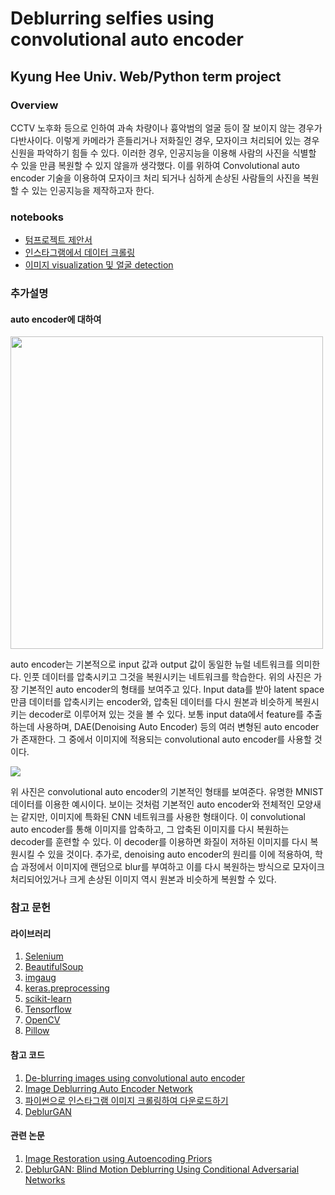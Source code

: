 # Deblurring selfies using convolutional auto encoder
## Kyung Hee Univ. Web/Python term project

### Overview
CCTV 노후화 등으로 인하여 과속 차량이나 흉악범의 얼굴 등이 잘 보이지 않는 경우가 다반사이다. 이렇게 카메라가 흔들리거나 저화질인 경우, 모자이크 처리되어 있는 경우 신원을 파악하기 힘들 수 있다. 이러한 경우, 인공지능을 이용해 사람의 사진을 식별할 수 있을 만큼 복원할 수 있지 않을까 생각했다. 이를 위하여 Convolutional auto encoder 기술을 이용하여 모자이크 처리 되거나 심하게 손상된 사람들의 사진을 복원할 수 있는 인공지능을 제작하고자 한다. 

### notebooks

- [텀프로젝트 제안서](./2020103913_term_project_proposal_submission.ipynb)
- [인스타그램에서 데이터 크롤링](./get_data_insta.ipynb)
- [이미지 visualization 및 얼굴 detection](./visualize_pics.ipynb)

### 추가설명

#### auto encoder에 대하여

<img src="https://www.compthree.com/images/blog/ae/ae.png" width=500 height=500>


auto encoder는 기본적으로 input 값과 output 값이 동일한 뉴럴 네트워크를 의미한다. 인풋 데이터를 압축시키고 그것을 복원시키는 네트워크를 학습한다. 
위의 사진은 가장 기본적인 auto encoder의 형태를 보여주고 있다. Input data를 받아 latent space만큼 데이터를 압축시키는 encoder와, 압축된 데이터를 다시 원본과 비슷하게 복원시키는 decoder로 이루어져 있는 것을 볼 수 있다. 보통 input data에서 feature를 추출하는데 사용하며, DAE(Denoising Auto Encoder) 등의 여러 변형된 auto encoder가 존재한다. 그 중에서 이미지에 적용되는 convolutional auto encoder를 사용할 것이다. 

<img src="https://www.researchgate.net/profile/Xifeng-Guo/publication/320658590/figure/fig1/AS:614154637418504@1523437284408/The-structure-of-proposed-Convolutional-AutoEncoders-CAE-for-MNIST-In-the-middle-there.png">

위 사진은 convolutional auto encoder의 기본적인 형태를 보여준다. 유명한 MNIST 데이터를 이용한 예시이다. 보이는 것처럼 기본적인 auto encoder와 전체적인 모양새는 같지만, 이미지에 특화된 CNN 네트워크를 사용한 형태이다. 이 convolutional auto encoder를 통해 이미지를 압축하고, 그 압축된 이미지를 다시 복원하는 decoder를 훈련할 수 있다. 이 decoder를 이용하면 화질이 저하된 이미지를 다시 복원시킬 수 있을 것이다.
추가로, denoising auto encoder의 원리를 이에 적용하여, 학습 과정에서 이미지에 랜덤으로 blur를 부여하고 이를 다시 복원하는 방식으로 모자이크 처리되어있거나 크게 손상된 이미지 역시 원본과 비슷하게 복원할 수 있다. 

### 참고 문헌

#### 라이브러리

1. [Selenium](https://www.selenium.dev/documentation/ko/)
2. [BeautifulSoup](https://www.crummy.com/software/BeautifulSoup/bs4/doc/)
3. [imgaug](https://github.com/aleju/imgaug)
4. [keras.preprocessing](https://keras.io/api/preprocessing/image/)
5. [scikit-learn](https://scikit-learn.org/)
6. [Tensorflow](https://www.tensorflow.org/?hl=ko)
7. [OpenCV](https://opencv.org/)
8. [Pillow](https://pillow.readthedocs.io/en/stable/)

#### 참고 코드
1. [De-blurring images using convolutional auto encoder](https://levelup.gitconnected.com/de-blurring-images-using-convolutional-neural-networks-with-code-51d3f8d7b1d7)
2. [Image Deblurring Auto Encoder Network](https://github.com/AryanSethi/Deblurring_autoencoder)
3. [파이썬으로 인스타그램 이미지 크롤링하여 다운로드하기](https://dahaha.tistory.com/76)
4. [DeblurGAN](https://github.com/KupynOrest/DeblurGAN)

#### 관련 논문
1. [Image Restoration using Autoencoding Priors](https://www.google.com/url?sa=t&source=web&rct=j&url=https://arxiv.org/pdf/1703.09964&ved=2ahUKEwi0tIGoh5bwAhVVL6YKHW4mATgQFjAAegQIBBAC&usg=AOvVaw0TPO4x4mcIveMqJFVMLPr9)
2. [DeblurGAN: Blind Motion Deblurring Using Conditional Adversarial Networks](https://arxiv.org/abs/1711.07064)